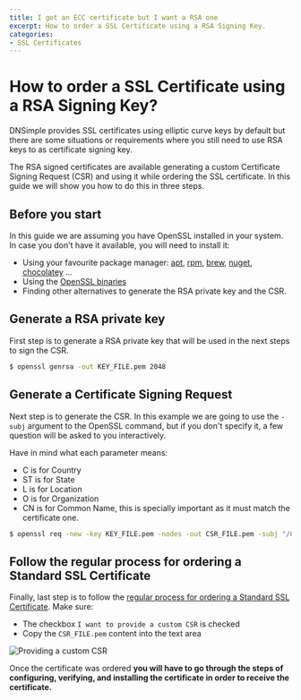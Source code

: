 ```yaml
---
title: I got an ECC certificate but I want a RSA one
excerpt: How to order a SSL Certificate using a RSA Signing Key.
categories:
- SSL Certificates
---
```


# How to order a SSL Certificate using a RSA Signing Key?

DNSimple provides SSL certificates using elliptic curve keys by default but there are some situations or requirements where you still need to use RSA keys to as certificate signing key.

The RSA signed certificates are available generating a custom Certificate Signing Request (CSR) and using it while ordering the SSL certificate. In this guide we will show you how to do this in three steps.

## Before you start

In this guide we are assuming you have OpenSSL installed in your system.  In case you don't have it available, you will need to install it:

* Using your favourite package manager: [apt](https://packages.debian.org/bullseye/openssl), [rpm](https://packages.fedoraproject.org/pkgs/openssl/openssl/), [brew](https://formulae.brew.sh/formula/openssl@3), [nuget](https://www.nuget.org/packages/open_ssl), [chocolatey](https://community.chocolatey.org/packages/openssl) ...
* Using the [OpenSSL binaries](https://wiki.openssl.org/index.php/Binaries)
* Finding other alternatives to generate the RSA private key and the CSR.

## Generate a RSA private key

First step is to generate a RSA private key that will be used in the next steps to sign the CSR.

```bash
$ openssl genrsa -out KEY_FILE.pem 2048
```

## Generate a Certificate Signing Request

Next step is to generate the CSR. In this example we are going to use the `-subj` argument to the OpenSSL command, but if you don't specify it, a few question will be asked to you interactively.

<info>
Have in mind what each parameter means:

* C is for Country
* ST is for State
* L is for Location
* O is for Organization
* CN is for Common Name, this is specially important as it must match the certificate one.
</info>

```bash
$ openssl req -new -key KEY_FILE.pem -nodes -out CSR_FILE.pem -subj "/C=US/ST=FL/L=Melburne/O=dnsimple/CN=sep0901.jacegu.work"
```

## Follow the regular process for ordering a Standard SSL Certificate

Finally, last step is to follow the [regular process for ordering a Standard SSL Certificate](/articles/ordering-standard-certificate/). Make sure:

* The checkbox `I want to provide a custom CSR` is checked
* Copy the `CSR_FILE.pem` content into the text area

![Providing a custom CSR](/files/provide-custom-csr.png)

Once the certificate was ordered **you will have to go through the steps of configuring, verifying, and installing the certificate in order to receive the certificate.**
